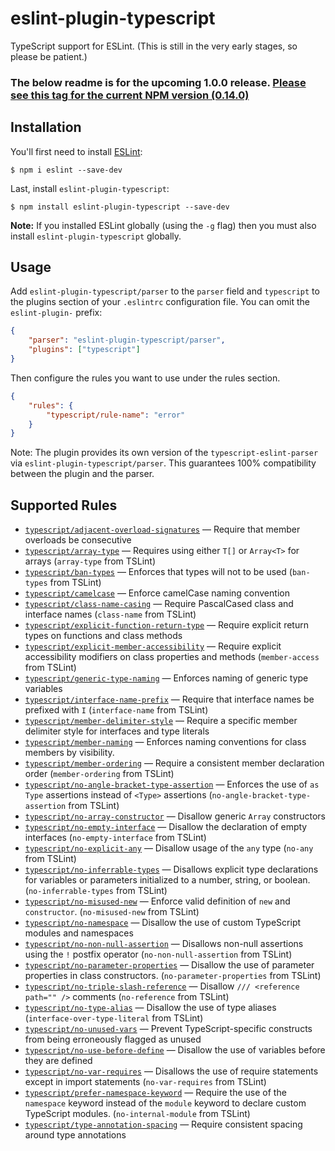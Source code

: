 # eslint-plugin-typescript

TypeScript support for ESLint. (This is still in the very early stages, so please be patient.)

### The below readme is for the upcoming 1.0.0 release. [Please see this tag for the current NPM version (0.14.0)](https://github.com/bradzacher/eslint-plugin-typescript/tree/0.14.0)

## Installation

You'll first need to install [ESLint](http://eslint.org):

```
$ npm i eslint --save-dev
```

Last, install `eslint-plugin-typescript`:

```
$ npm install eslint-plugin-typescript --save-dev
```

**Note:** If you installed ESLint globally (using the `-g` flag) then you must also install `eslint-plugin-typescript` globally.

## Usage

Add `eslint-plugin-typescript/parser` to the `parser` field and `typescript` to the plugins section of your `.eslintrc` configuration file. You can omit the `eslint-plugin-` prefix:

```json
{
    "parser": "eslint-plugin-typescript/parser",
    "plugins": ["typescript"]
}
```

Then configure the rules you want to use under the rules section.

```json
{
    "rules": {
        "typescript/rule-name": "error"
    }
}
```

Note: The plugin provides its own version of the `typescript-eslint-parser` via `eslint-plugin-typescript/parser`.
This guarantees 100% compatibility between the plugin and the parser.

## Supported Rules

<!-- Please run `npm run docs` to update this section -->
<!-- begin rule list -->
* [`typescript/adjacent-overload-signatures`](./docs/rules/adjacent-overload-signatures.md) — Require that member overloads be consecutive
* [`typescript/array-type`](./docs/rules/array-type.md) — Requires using either `T[]` or `Array<T>` for arrays (`array-type` from TSLint)
* [`typescript/ban-types`](./docs/rules/ban-types.md) — Enforces that types will not to be used (`ban-types` from TSLint)
* [`typescript/camelcase`](./docs/rules/camelcase.md) — Enforce camelCase naming convention
* [`typescript/class-name-casing`](./docs/rules/class-name-casing.md) — Require PascalCased class and interface names (`class-name` from TSLint)
* [`typescript/explicit-function-return-type`](./docs/rules/explicit-function-return-type.md) — Require explicit return types on functions and class methods
* [`typescript/explicit-member-accessibility`](./docs/rules/explicit-member-accessibility.md) — Require explicit accessibility modifiers on class properties and methods (`member-access` from TSLint)
* [`typescript/generic-type-naming`](./docs/rules/generic-type-naming.md) — Enforces naming of generic type variables
* [`typescript/interface-name-prefix`](./docs/rules/interface-name-prefix.md) — Require that interface names be prefixed with `I` (`interface-name` from TSLint)
* [`typescript/member-delimiter-style`](./docs/rules/member-delimiter-style.md) — Require a specific member delimiter style for interfaces and type literals
* [`typescript/member-naming`](./docs/rules/member-naming.md) — Enforces naming conventions for class members by visibility.
* [`typescript/member-ordering`](./docs/rules/member-ordering.md) — Require a consistent member declaration order (`member-ordering` from TSLint)
* [`typescript/no-angle-bracket-type-assertion`](./docs/rules/no-angle-bracket-type-assertion.md) — Enforces the use of `as Type` assertions instead of `<Type>` assertions (`no-angle-bracket-type-assertion` from TSLint)
* [`typescript/no-array-constructor`](./docs/rules/no-array-constructor.md) — Disallow generic `Array` constructors
* [`typescript/no-empty-interface`](./docs/rules/no-empty-interface.md) — Disallow the declaration of empty interfaces (`no-empty-interface` from TSLint)
* [`typescript/no-explicit-any`](./docs/rules/no-explicit-any.md) — Disallow usage of the `any` type (`no-any` from TSLint)
* [`typescript/no-inferrable-types`](./docs/rules/no-inferrable-types.md) — Disallows explicit type declarations for variables or parameters initialized to a number, string, or boolean. (`no-inferrable-types` from TSLint)
* [`typescript/no-misused-new`](./docs/rules/no-misused-new.md) — Enforce valid definition of `new` and `constructor`. (`no-misused-new` from TSLint)
* [`typescript/no-namespace`](./docs/rules/no-namespace.md) — Disallow the use of custom TypeScript modules and namespaces
* [`typescript/no-non-null-assertion`](./docs/rules/no-non-null-assertion.md) — Disallows non-null assertions using the `!` postfix operator (`no-non-null-assertion` from TSLint)
* [`typescript/no-parameter-properties`](./docs/rules/no-parameter-properties.md) — Disallow the use of parameter properties in class constructors. (`no-parameter-properties` from TSLint)
* [`typescript/no-triple-slash-reference`](./docs/rules/no-triple-slash-reference.md) — Disallow `/// <reference path="" />` comments (`no-reference` from TSLint)
* [`typescript/no-type-alias`](./docs/rules/no-type-alias.md) — Disallow the use of type aliases (`interface-over-type-literal` from TSLint)
* [`typescript/no-unused-vars`](./docs/rules/no-unused-vars.md) — Prevent TypeScript-specific constructs from being erroneously flagged as unused
* [`typescript/no-use-before-define`](./docs/rules/no-use-before-define.md) — Disallow the use of variables before they are defined
* [`typescript/no-var-requires`](./docs/rules/no-var-requires.md) — Disallows the use of require statements except in import statements (`no-var-requires` from TSLint)
* [`typescript/prefer-namespace-keyword`](./docs/rules/prefer-namespace-keyword.md) — Require the use of the `namespace` keyword instead of the `module` keyword to declare custom TypeScript modules. (`no-internal-module` from TSLint)
* [`typescript/type-annotation-spacing`](./docs/rules/type-annotation-spacing.md) — Require consistent spacing around type annotations
<!-- end rule list -->
